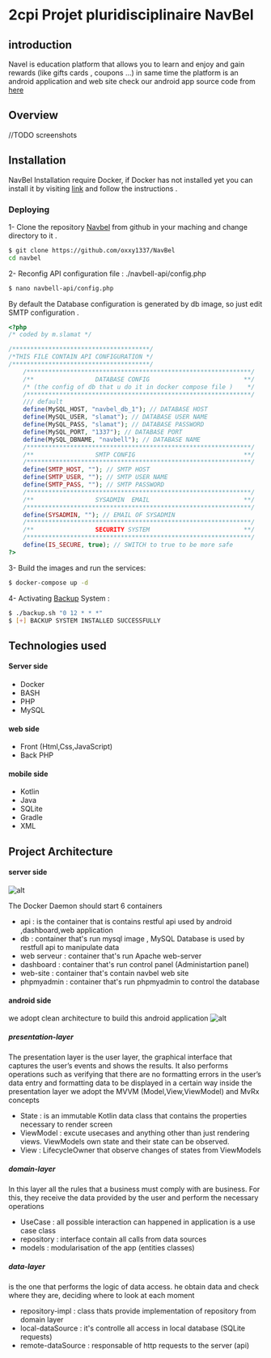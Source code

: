 

# 2cpi Projet pluridisciplinaire NavBel 

## introduction

Navel is education platform that allows you to learn and enjoy and gain rewards (like gifts cards , coupons ...) in same time
the platform is an android application and web site 
check our android app source code from [here](https://github.com/roiacult/NavBel-App) 

## Overview 
//TODO screenshots 
## Installation 
NavBel Installation require Docker, if Docker has not installed yet you can install it by visiting [link](https://docs.docker.com/install/) and follow the instructions .
### Deploying 
1- Clone the repository [Navbel](https://github.com/oxxy1337/NavBel) from github in your maching and change directory to it .
```bash
$ git clone https://github.com/oxxy1337/NavBel
cd navbel
```
2- Reconfig API configuration file : ./navbell-api/config.php
```bash
$ nano navbell-api/config.php
```
By default the Database configuration is generated by db image, so just edit SMTP configuration .
```php
<?php
/* coded by m.slamat */

/**************************************/
/*THIS FILE CONTAIN API CONFIGURATION */
/**************************************/
	/**************************************************************/
	/** 				DATABASE CONFIG 						 **/
	/* (the config of db that u do it in docker compose file ) 	  */
	/**************************************************************/
	/// default 
	define(MySQL_HOST, "navbel_db_1"); // DATABASE HOST 
	define(MySQL_USER, "slamat"); // DATABASE USER NAME
	define(MySQL_PASS, "slamat"); // DATABASE PASSWORD
	define(MySQL_PORT, "1337"); // DATABASE PORT 
	define(MySQL_DBNAME, "navbell"); // DATABASE NAME
	/**************************************************************/
	/** 				SMTP CONFIG 	 						 **/
	/**************************************************************/
	define(SMTP_HOST, ""); // SMTP HOST 
	define(SMTP_USER, ""); // SMTP USER NAME
	define(SMTP_PASS, ""); // SMTP PASSWORD
	/**************************************************************/
	/** 				SYSADMIN  EMAIL 	 					 **/
	/**************************************************************/
	define(SYSADMIN, ""); // EMAIL OF SYSADMIN
	/**************************************************************/
	/** 				SECURITY SYSTEM	  	 					 **/
	/**************************************************************/
	define(IS_SECURE, true); // SWITCH to true to be more safe 
?>
```
3- Build the images and run the services:
```bash
$ docker-compose up -d
```
4- Activating [Backup](https://github.com/oxxy1337/NavBel/docs/backup.pdf) System : 
```bash
$ ./backup.sh "0 12 * * *"
$ [+] BACKUP SYSTEM INSTALLED SUCCESSFULLY
```


##   Technologies used
#### Server side
- Docker
- BASH
- PHP
- MySQL

 #### web side
- Front (Html,Css,JavaScript)
-  Back PHP
#### mobile side 
- Kotlin 
- Java
- SQLite
- Gradle
- XML 
## Project Architecture
#### server side
![alt](https://i.imgur.com/AjgPbEo.png)


The Docker Daemon should start 6 containers
-   api :  is the container that is contains restful api used by android ,dashboard,web  application 
- db : container that's run mysql image , MySQL Database  is used by restfull api to manipulate data
- web serveur : container that's run Apache web-server
- dashboard : container that's run control panel (Administartion panel)
- web-site : container that's contain navbel web site
- phpmyadmin : container that's run phpmyadmin to control the database 
#### android side 
we adopt clean architecture to build this android application 
![alt](https://i.imgur.com/QJQXx7P.png)

##### presentation-layer
The presentation layer is the user layer, the graphical interface that captures the user’s events and shows the results. It also performs operations such as verifying that there are no formatting errors in the user’s data entry and formatting data to be displayed in a certain way
 inside the presentation layer we adopt the MVVM (Model,View,ViewModel) and MvRx concepts
   * State : is an immutable Kotlin data class that contains the properties necessary to render screen
   * ViewModel : excute usecases and anything other than just rendering views. ViewModels own state and their state can be observed.
   * View : LifecycleOwner that observe changes of states from ViewModels
##### domain-layer
In this layer all the rules that a business must comply with are business. For this, they receive the data provided by the user and perform the necessary operations
   * UseCase : all possible interaction can happened in application is a use case class
   * repository : interface contain all calls from data sources
   * models : modularisation of the app (entities classes)
##### data-layer
is the one that performs the logic of data access. he obtain data and check where they are, deciding where to look at each moment
   * repository-impl : class thats provide implementation of repository from domain layer  
   * local-dataSource : it's controlle all access in local database (SQLite requests)
   * remote-dataSource : responsable of http requests to the server (api)
